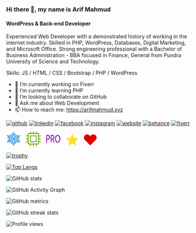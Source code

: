 ### Hi there 👋, my name is Arif Mahmud
#### WordPress & Back-end Developer
Experienced Web Developer with a demonstrated history of working in the internet industry. Skilled in PHP, WordPress, Databases, Digital Marketing, and Microsoft Office. Strong engineering professional with a Bachelor of Business Administration - BBA focused in Finance, General from Pundra University of Science and Technology. 

Skills: JS / HTML / CSS / Bootstrap / PHP / WordPress

- 🔭 I’m currently working on Fiverr 
- 🌱 I’m currently learning PHP 
- 👯 I’m looking to collaborate on GitHub 
- 💬 Ask me about Web Development 
- 📫 How to reach me: https://arifmahmud.xyz 


[<img src='https://cdn.jsdelivr.net/npm/simple-icons@3.0.1/icons/github.svg' alt='github' height='40'>](https://github.com/arifmbipu)  [<img src='https://cdn.jsdelivr.net/npm/simple-icons@3.0.1/icons/linkedin.svg' alt='linkedin' height='40'>](https://www.linkedin.com/in/arifmahmud1/)  [<img src='https://cdn.jsdelivr.net/npm/simple-icons@3.0.1/icons/facebook.svg' alt='facebook' height='40'>](https://www.facebook.com/programmerarifmahmud)  [<img src='https://cdn.jsdelivr.net/npm/simple-icons@3.0.1/icons/instagram.svg' alt='instagram' height='40'>](https://www.instagram.com/arif_mahmud_bipu/)  [<img src='https://cdn.jsdelivr.net/npm/simple-icons@3.0.1/icons/icloud.svg' alt='website' height='40'>](https://arifmahmud.xyz)  [<img src='https://cdn.jsdelivr.net/npm/simple-icons@3.0.1/icons/behance.svg' alt='behance' height='40'>](arifmahmudbipu)  [<img src='https://cdn.jsdelivr.net/npm/simple-icons@3.0.1/icons/fiverr.svg' alt='fiverr' height='40'>](arifmahmudbipu)  

<a href='https://archiveprogram.github.com/'><img src='https://raw.githubusercontent.com/acervenky/animated-github-badges/master/assets/acbadge.gif' width='40' height='40'></a> <a href='https://docs.github.com/en/developers'><img src='https://raw.githubusercontent.com/acervenky/animated-github-badges/master/assets/devbadge.gif' width='40' height='40'></a> <a href='https://github.com/pricing'><img src='https://raw.githubusercontent.com/acervenky/animated-github-badges/master/assets/pro.gif' width='40' height='40'></a> <a href='https://stars.github.com/'><img src='https://raw.githubusercontent.com/acervenky/animated-github-badges/master/assets/starbadge.gif' width='35' height='35'></a> <a href='https://docs.github.com/en/github/supporting-the-open-source-community-with-github-sponsors'><img src='https://raw.githubusercontent.com/acervenky/animated-github-badges/master/assets/sponsorbadge.gif' width='35' height='35'></a> 

[![trophy](https://github-profile-trophy.vercel.app/?username=arifmbipu)](https://github.com/ryo-ma/github-profile-trophy)

[![Top Langs](https://github-readme-stats.vercel.app/api/top-langs/?username=arifmbipu)](https://github.com/anuraghazra/github-readme-stats)

![GitHub stats](https://github-readme-stats.vercel.app/api?username=arifmbipu&show_icons=true)  

![GitHub Activity Graph](https://activity-graph.herokuapp.com/graph?username=arifmbipu)  

![GitHub metrics](https://metrics.lecoq.io/arifmbipu)  

![GitHub streak stats](https://github-readme-streak-stats.herokuapp.com/?user=arifmbipu)  

![Profile views](https://gpvc.arturio.dev/arifmbipu)  
